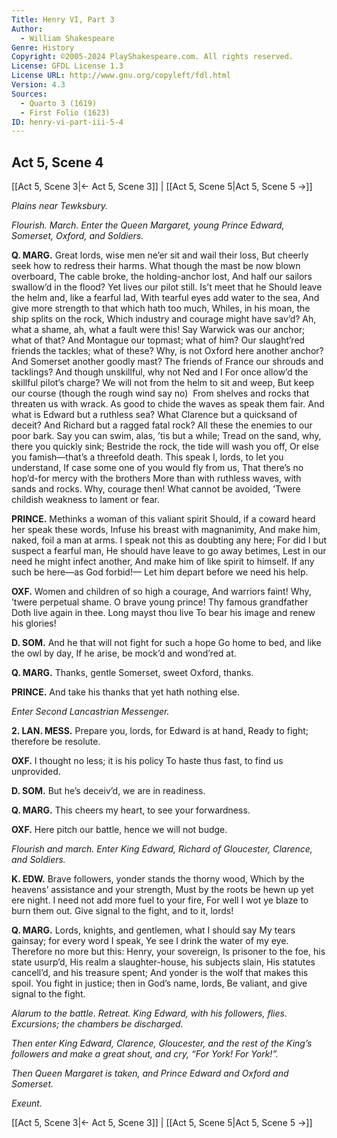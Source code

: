```yaml
---
Title: Henry VI, Part 3
Author: 
  - William Shakespeare
Genre: History
Copyright: ©2005-2024 PlayShakespeare.com. All rights reserved.
License: GFDL License 1.3
License URL: http://www.gnu.org/copyleft/fdl.html
Version: 4.3
Sources:
  - Quarto 3 (1619)
  - First Folio (1623)
ID: henry-vi-part-iii-5-4
---
```


## Act 5, Scene 4
[[Act 5, Scene 3|← Act 5, Scene 3]] | [[Act 5, Scene 5|Act 5, Scene 5 →]]

*Plains near Tewksbury.*

*Flourish. March. Enter the Queen Margaret, young Prince Edward, Somerset, Oxford, and Soldiers.*

**Q. MARG.**
Great lords, wise men ne’er sit and wail their loss,
But cheerly seek how to redress their harms.
What though the mast be now blown overboard,
The cable broke, the holding-anchor lost,
And half our sailors swallow’d in the flood?
Yet lives our pilot still. Is’t meet that he
Should leave the helm and, like a fearful lad,
With tearful eyes add water to the sea,
And give more strength to that which hath too much,
Whiles, in his moan, the ship splits on the rock,
Which industry and courage might have sav’d?
Ah, what a shame, ah, what a fault were this!
Say Warwick was our anchor; what of that?
And Montague our topmast; what of him?
Our slaught’red friends the tackles; what of these?
Why, is not Oxford here another anchor?
And Somerset another goodly mast?
The friends of France our shrouds and tacklings?
And though unskillful, why not Ned and I
For once allow’d the skillful pilot’s charge?
We will not from the helm to sit and weep,
But keep our course (though the rough wind say no) 
From shelves and rocks that threaten us with wrack.
As good to chide the waves as speak them fair.
And what is Edward but a ruthless sea?
What Clarence but a quicksand of deceit?
And Richard but a ragged fatal rock?
All these the enemies to our poor bark.
Say you can swim, alas, ’tis but a while;
Tread on the sand, why, there you quickly sink;
Bestride the rock, the tide will wash you off,
Or else you famish—that’s a threefold death.
This speak I, lords, to let you understand,
If case some one of you would fly from us,
That there’s no hop’d-for mercy with the brothers
More than with ruthless waves, with sands and rocks.
Why, courage then! What cannot be avoided,
’Twere childish weakness to lament or fear.

**PRINCE.**
Methinks a woman of this valiant spirit
Should, if a coward heard her speak these words,
Infuse his breast with magnanimity,
And make him, naked, foil a man at arms.
I speak not this as doubting any here;
For did I but suspect a fearful man,
He should have leave to go away betimes,
Lest in our need he might infect another,
And make him of like spirit to himself.
If any such be here—as God forbid!⁠—
Let him depart before we need his help.

**OXF.**
Women and children of so high a courage,
And warriors faint! Why, ’twere perpetual shame.
O brave young prince! Thy famous grandfather
Doth live again in thee. Long mayst thou live
To bear his image and renew his glories!

**D. SOM.**
And he that will not fight for such a hope
Go home to bed, and like the owl by day,
If he arise, be mock’d and wond’red at.

**Q. MARG.**
Thanks, gentle Somerset, sweet Oxford, thanks.

**PRINCE.**
And take his thanks that yet hath nothing else.

*Enter Second Lancastrian Messenger.*

**2. LAN. MESS.**
Prepare you, lords, for Edward is at hand,
Ready to fight; therefore be resolute.

**OXF.**
I thought no less; it is his policy
To haste thus fast, to find us unprovided.

**D. SOM.**
But he’s deceiv’d, we are in readiness.

**Q. MARG.**
This cheers my heart, to see your forwardness.

**OXF.**
Here pitch our battle, hence we will not budge.

*Flourish and march. Enter King Edward, Richard of Gloucester, Clarence, and Soldiers.*

**K. EDW.**
Brave followers, yonder stands the thorny wood,
Which by the heavens’ assistance and your strength,
Must by the roots be hewn up yet ere night.
I need not add more fuel to your fire,
For well I wot ye blaze to burn them out.
Give signal to the fight, and to it, lords!

**Q. MARG.**
Lords, knights, and gentlemen, what I should say
My tears gainsay; for every word I speak,
Ye see I drink the water of my eye.
Therefore no more but this: Henry, your sovereign,
Is prisoner to the foe, his state usurp’d,
His realm a slaughter-house, his subjects slain,
His statutes cancell’d, and his treasure spent;
And yonder is the wolf that makes this spoil.
You fight in justice; then in God’s name, lords,
Be valiant, and give signal to the fight.

*Alarum to the battle. Retreat. King Edward, with his followers, flies. Excursions; the chambers be discharged.*

*Then enter King Edward, Clarence, Gloucester, and the rest of the King’s followers and make a great shout, and cry, “For York! For York!”.*

*Then Queen Margaret is taken, and Prince Edward and Oxford and Somerset.*

*Exeunt.*

[[Act 5, Scene 3|← Act 5, Scene 3]] | [[Act 5, Scene 5|Act 5, Scene 5 →]]